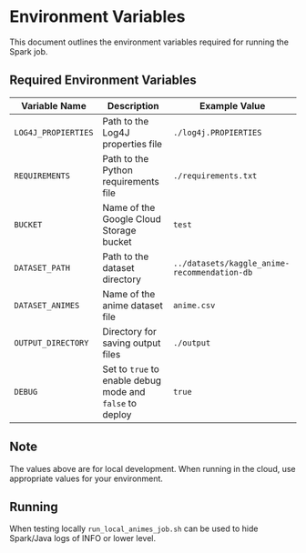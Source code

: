 # Environment Variables

This document outlines the environment variables required for running the Spark job.

## Required Environment Variables

| Variable Name          | Description                                               | Example Value                                          |
|------------------------|-----------------------------------------------------------|-------------------------------------------------------|
| `LOG4J_PROPIERTIES`    | Path to the Log4J properties file                         | `./log4j.PROPIERTIES`                                |
| `REQUIREMENTS`         | Path to the Python requirements file                      | `./requirements.txt`                                 |
| `BUCKET`               | Name of the Google Cloud Storage bucket                   | `test`                                               |
| `DATASET_PATH`         | Path to the dataset directory                              | `../datasets/kaggle_anime-recommendation-db`     |
| `DATASET_ANIMES`       | Name of the anime dataset file                             | `anime.csv`                                         |
| `OUTPUT_DIRECTORY`      | Directory for saving output files                         | `./output`                                          |
| `DEBUG`                | Set to `true` to enable debug mode and `false` to deploy   | `true`                                              |

## Note
The values above are for local development. When running in the cloud, use appropriate values for your environment.

## Running

When testing locally `run_local_animes_job.sh` can be used to hide Spark/Java logs of INFO or lower level.